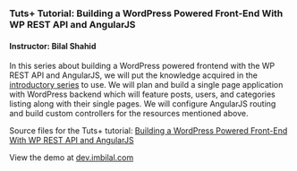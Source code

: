 ### Tuts+ Tutorial: Building a WordPress Powered Front-End With WP REST API and AngularJS

#### Instructor: Bilal Shahid

In this series about building a WordPress powered frontend with the WP REST API and AngularJS, we will put the knowledge acquired in the [introductory series](http://code.tutsplus.com/series/introducing-the-wp-rest-api--cms-896) to use. We will plan and build a single page application with WordPress backend which will feature posts, users, and categories listing along with their single pages. We will configure AngularJS routing and build custom controllers for the resources mentioned above.

Source files for the Tuts+ tutorial: [Building a WordPress Powered Front-End With WP REST API and AngularJS](http://code.tutsplus.com/categories/wordpress)

View the demo at [dev.imbilal.com](http://dev.imbilal.com/wp-api-front-end/#/posts)